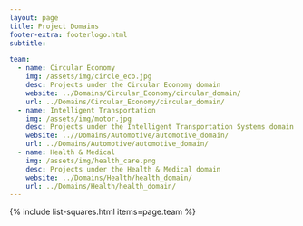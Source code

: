 ```yaml
---
layout: page
title: Project Domains
footer-extra: footerlogo.html
subtitle: 

team:
  - name: Circular Economy
    img: /assets/img/circle_eco.jpg
    desc: Projects under the Circular Economy domain
    website: ../Domains/Circular_Economy/circular_domain/
    url: ../Domains/Circular_Economy/circular_domain/
  - name: Intelligent Transportation
    img: /assets/img/motor.jpg
    desc: Projects under the Intelligent Transportation Systems domain
    website: ..//Domains/Automotive/automotive_domain/
    url: ../Domains/Automotive/automotive_domain/
  - name: Health & Medical 
    img: /assets/img/health_care.png
    desc: Projects under the Health & Medical domain
    website: ../Domains/Health/health_domain/
    url: ../Domains/Health/health_domain/
---
```

{% include list-squares.html items=page.team %}
